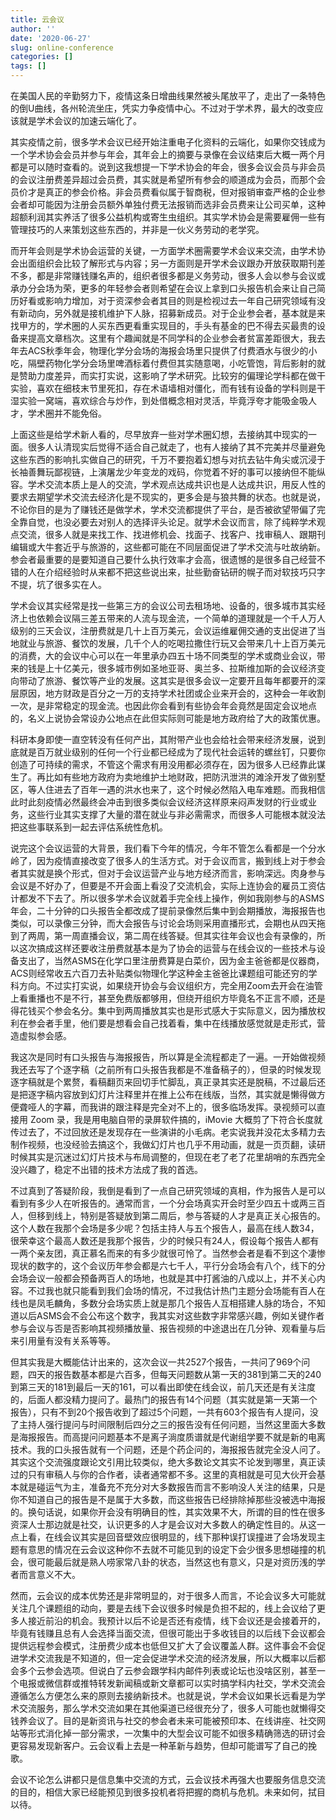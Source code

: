 ```yaml
---
title: 云会议
author: ''
date: '2020-06-27'
slug: online-conference
categories: []
tags: []
---
```


在美国人民的辛勤努力下，疫情这条日增曲线果然被头尾放平了，走出了一条特色的倒U曲线，各州轮流坐庄，凭实力争疫情中心。不过对于学术界，最大的改变应该就是学术会议的加速云端化了。

其实疫情之前，很多学术会议已经开始注重电子化资料的云端化，如果你交钱成为一个学术协会会员并参与年会，其年会上的摘要与录像在会议结束后大概一两个月都是可以随时查看的。说到这我想提一下学术协会的年会，很多会议会员与非会员的会议注册费差异超过会员费，其实就是希望所有参会的顺道成为会员，而那个会员价才是真正的参会价格。非会员费看似属于智商税，但对报销审查严格的企业参会者却可能因为注册会员额外单独付费无法报销而选非会员费来让公司买单，这种超额利润其实养活了很多公益机构或寄生虫组织。其实学术协会是需要雇佣一些有管理技巧的人来策划这些东西的，并非是一伙义务劳动的老学究。

而开年会则是学术协会运营的关键，一方面学术圈需要学术会议来交流，由学术协会出面组织会比较了解形式与内容；另一方面则是开学术会议跟办开放获取期刊差不多，都是非常赚钱赚名声的，组织者很多都是义务劳动，很多人会以参与会议或承办分会场为荣，更多的年轻参会者则希望在会议上拿到口头报告机会来让自己简历好看或影响力增加，对于资深参会者其目的则是检视过去一年自己研究领域有没有新动向，另外就是接机维护下人脉，招募新成员。对于企业参会者，基本就是来找甲方的，学术圈的人买东西更看重实现目的，手头有基金的巴不得去买最贵的设备来提高文章档次。这里有个趣闻就是不同学科的企业参会者贫富差距很大，我去年去ACS秋季年会，物理化学分会场的海报会场里只提供了付费酒水与很少的小吃，隔壁药物化学分会场里啤酒标着付费但其实随意喝，小吃管饱，背后影射的就是赞助力度差异，而实打实说，这影响了学术研究。比较穷的偏理论学科都在做干实验，喜欢在细枝末节里死扣，存在术语墙相对僵化，而有钱有设备的学科则是干湿实验一窝端，喜欢综合与炒作，到处借概念相对灵活，毕竟浮夸才能吸金吸人才，学术圈并不能免俗。

上面这些是给学术新人看的，尽早放弃一些对学术圈幻想，去接纳其中现实的一面。很多人认清现实后觉得不适合自己就走了，也有人接纳了其不完美并尽量避免这些东西的影响扎实做自己的研究，千万不要抱着幻想与对抗去钻牛角尖或沉浸于长袖善舞玩鄙视链，上演屠龙少年变龙的戏码，你觉着不好的事可以接纳但不能纵容。学术交流本质上是人的交流，学术观点达成共识也是人达成共识，用反人性的要求去期望学术交流去经济化是不现实的，更多会是与狼共舞的状态。也就是说，不论你目的是为了赚钱还是做学术，学术交流都提供了平台，是否被欲望带偏了完全靠自觉，也没必要去对别人的选择评头论足。就学术会议而言，除了纯粹学术观点交流，很多人就是来找工作、找进修机会、找面子、找客户、找审稿人、跟期刊编辑或大牛套近乎与旅游的，这些都可能在不同层面促进了学术交流与吐故纳新。参会者最重要的是要知道自己要什么执行效率才会高，很遗憾的是很多自己经营不错的人在介绍经验时从来都不把这些说出来，扯些勤奋钻研的幌子而对软技巧只字不提，坑了很多实在人。

学术会议其实经常是找一些第三方的会议公司去租场地、设备的，很多城市其实经济上也依赖会议隔三差五带来的人流与现金流，一个简单的道理就是一个千人万人级别的三天会议，注册费就是几十上百万美元，会议运维雇佣交通的支出促进了当地就业与旅游、餐饮的发展，几千个人的吃喝拉撒住行玩又会带来几十上百万美元的消费，大的会议中心可以在一年里承办四五十场不同类型的学术或商业会议，带来的钱是上十亿美元，很多城市例如圣地亚哥、奥兰多、拉斯维加斯的会议经济变向带动了旅游、餐饮等产业的发展。这其实是很多会议一定要开且每年都要开的深层原因，地方财政是百分之一万的支持学术社团或企业来开会的，这种会一年收割一次，是非常稳定的现金流。也因此你会看到有些协会年会竟然是固定会议地点的，名义上说协会常设办公地点在此但实际则可能是地方政府给了大的政策优惠。

科研本身即使一直空转没有任何产出，其附带产业也会给社会带来经济发展，说到底就是百万就业级别的任何一个行业都已经成为了现代社会运转的螺丝钉，只要你创造了可持续的需求，不管这个需求有用没用都必须存在，因为很多人已经靠此谋生了。再比如有些地方政府为卖地维护土地财政，把防汛泄洪的滩涂开发了做别墅区，等人住进去了百年一遇的洪水也来了，这个时候必然陷入电车难题。而我相信此时此刻疫情必然最终会冲击到很多类似会议经济这样原来闷声发财的行业或业务，这些行业其实支撑了大量的潜在就业与非必需需求，而很多人可能根本就没法把这些事联系到一起去评估系统性危机。

说完这个会议运营的大背景，我们看下今年的情况，今年不管怎么看都是一个分水岭了，因为疫情直接改变了很多人的生活方式。对于会议而言，搬到线上对于参会者其实就是换个形式，但对于会议运营产业与地方经济而言，影响深远。肉身参与会议是不好办了，但要是不开会面上看没了交流机会，实际上连协会的雇员工资估计都发不下去了。所以很多学术会议就着手完全线上操作，例如我刚参与的ASMS年会，二十分钟的口头报告全都改成了提前录像然后集中到会期播放，海报报告也类似，可以录像三分钟，而大会报告与讨论会场则采用直播形式，会期也从四天拖到了两周，第一周直播会议，第二周在线答疑。但其实往年会议也会有录像的，所以这次搞成这样还要收注册费就基本是为了协会的运营与在线会议的一些技术与设备支出了，当然ASMS在化学口里注册费算是白菜价，因为金主爸爸都是仪器商，ACS则经常收五六百刀去补贴类似物理化学这种金主爸爸比课题组可能还穷的学科方向。不过实打实说，如果绕开协会与会议组织方，完全用Zoom去开会在油管上看重播也不是不行，甚至免费版都够用，但绕开组织方毕竟名不正言不顺，还是得花钱买个参会名分。集中到两周播放其实也是形式感大于实际意义，因为播放权利在参会者手里，他们要是想看会自己找着看，集中在线播放感觉就是走形式，营造虚拟参会感。

我这次是同时有口头报告与海报报告，所以算是全流程都走了一遍。一开始做视频我还去写了个逐字稿（之前所有口头报告我都是不准备稿子的），但录的时候发现逐字稿就是个累赘，看稿翻页来回切手忙脚乱，真正录其实还是脱稿，不过最后还是把逐字稿内容放到幻灯片注释里并在推上公布在线版，当然，其实就是懒得做方便聋哑人的字幕，而我讲的跟注释是完全对不上的，很多临场发挥。录视频可以直接用 Zoom 录，我是用电脑自带的录屏软件搞的，iMovie 大概剪了下符合长度就传过去了，不过回放还是发现存在一些演讲的小毛病。老实说我并没花太多精力去制作视频，也没经验去搞这个，我做幻灯片也几乎不用动画，就是一页页翻，读研时候其实是沉迷过幻灯片技术与布局调整的，但现在老了老了花里胡哨的东西完全没兴趣了，稳定不出错的技术方法成了我的首选。

不过真到了答疑阶段，我倒是看到了一点自己研究领域的真相，作为报告人是可以看到有多少人在听报告的。通常而言，一个分会场真实开会时至少四五十或两三百人，但移到线上，特别是答疑放到第二周后，参与答疑的人才是真正关心报告的。这个人数在我那个会场是多少呢？包括主持人与五个报告人，最高在线人数34，很荣幸这个最高人数还是我那个报告，少的时候只有24人，假设每个报告人都有一两个亲友团，真正慕名而来的有多少就很可怜了。当然参会者是看不到这个凄惨现状的数字的，这个会议历年参会都是六七千人，平行分会场会有八个，线下的分会场会议一般都会预备两百人的场地，也就是其中打酱油的八成以上，并不关心内容。不过我也就只能看到我们会场的情况，不过我估计热门主题分会场能有百人在线也是凤毛麟角，多数分会场实质上就是那几个报告人互相搭建人脉的场合，不知道以后ASMS会不会公布这个数字，我其实对这些数字非常感兴趣，例如关键作者参与会议与否是否影响其视频播放量、报告视频的中途退出在几分钟、观看量与后来引用量有没有关系等等。

但其实我是大概能估计出来的，这次会议一共2527个报告，一共问了969个问题，四天的报告数基本都是六百多，但每天问题数从第一天的381到第二天的240到第三天的181到最后一天的161，可以看出即使在线会议，前几天还是有关注度的，后面人都没精力提问了。最热门的报告有14个问题（其实就是第一天第一个报告），只有不到20个报告收到了超过5个问题，一共有603个报告有人提问，没了主持人强行提问与时间限制后四分之三的报告没有任何问题，当然这里面大多数是海报报告。而高提问问题基本不是离子淌度质谱就是代谢组学要不就是新的电离技术。我的口头报告就有一个问题，还是个药企问的，海报报告就完全没人问了。其实这个交流强度跟论文引用比较类似，绝大多数论文其实不论发到哪里，真正读过的只有审稿人与你的合作者，读者通常都不多。这里的真相就是可见大伙开会基本就是碰运气为主，准备充不充分对大多数报告而言不影响没人关注的结果，只是你不知道自己的报告是不是属于大多数，而这些报告已经排除掉那些没被选中海报的。换句话说，如果你开会没有明确目的性，其实效果不大，所谓的目的性在很多资深人士那边就是社交，认识更多的人才是会议对大多数人的确定性目的。从这一点上看，在线会议其实是回音壁效应很明显的，线下那种误打误撞进了会场发现主题有意思的情况在云会议这种你不去就不可能见到的设定下会少很多思想碰撞的机会，很可能最后就是熟人唠家常八卦的状态，当然这也有意义，只是对资历浅的学者而言意义不大。

然而，云会议的成本优势还是非常明显的，对于很多人而言，不论会议多大可能就关注几个课题组的动向，要是去线下会议很多时候是负担不起的，线上会议给了更多人接近前沿的机会。我预计以后不论是否还有疫情，线下会议还是会接着开的，毕竟有钱赚且总有人会选择当面交流，但很可能出于多收钱目的以后线下会议都会提供远程参会模式，注册费少成本也低但又扩大了会议覆盖人群。这件事会不会促进学术交流我是不知道的，但一定会促进学术交流的经济发展，所以大概率以后都会多个云参会选项。但说白了云参会跟学科内邮件列表或论坛也没啥区别，甚至一个电报或微信群或推特转发新闻稿或新文章都可以实时搞学科内社交，学术交流会遵循怎么方便怎么来的原则去接纳新技术。也就是说，学术会议如果长远看是为学术交流服务，那么学术交流如果在其他渠道已经很充分了，很多人可能也就懒得交钱养会议了。目的是新资讯与社交的参会者未来可能被预印本、在线讲座、社交网站等形式消化掉一部分需求，一次集中的大型会议可能不如很多精确筛选的研讨会更容易发现新客户。云会议看上去是一种革新与趋势，但却可能谱写了自己的挽歌。

会议不论怎么讲都只是信息集中交流的方式，云会议技术再强大也要服务信息交流的目的，相信大家已经能预见到很多投机者将把握的商机与危机。未来如何，拭目以待。
